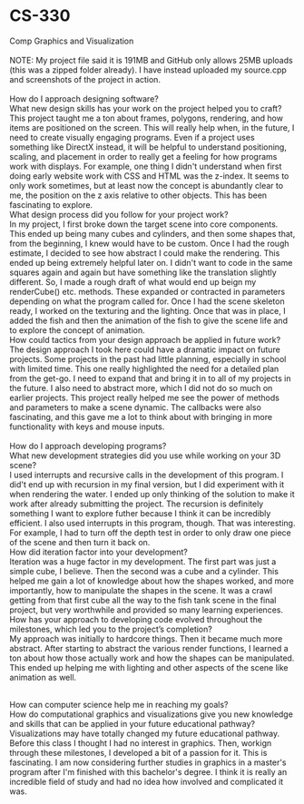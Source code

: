 # CS-330
Comp Graphics and Visualization
\
<br/>
NOTE: My project file said it is 191MB and GitHub only allows 25MB uploads (this was a zipped folder already). I have instead uploaded my source.cpp and screenshots of the project in action.<br/><br/>
How do I approach designing software? <br/>
    What new design skills has your work on the project helped you to craft? <br/>
    This project taught me a ton about frames, polygons, rendering, and how items are positioned on the screen. This will really help when, in the future, I need to create visually engaging programs. Even if a project uses something like DirectX instead, it will be helpful to understand positioning, scaling, and placement in order to really get a feeling for how programs work with displays. For example, one thing I didn't understand when first doing early website work with CSS and HTML was the z-index. It seems to only work sometimes, but at least now the concept is abundantly clear to me, the position on the z axis relative to other objects. This has been fascinating to explore. <br/>
    What design process did you follow for your project work? <br/>
    In my project, I first broke down the target scene into core components. This ended up being many cubes and cylinders, and then some shapes that, from the beginning, I knew would have to be custom. Once I had the rough estimate, I decided to see how abstract I could make the rendering. This ended up being extremely helpful later on. I didn't want to code in the same squares again and again but have something like the translation slightly different. So, I made a rough draft of what would end up beign my renderCube() etc. methods. These expanded or contracted in parameters depending on what the program called for. Once I had the scene skeleton ready, I worked on the texturing and the lighting. Once that was in place, I added the fish and then the animation of the fish to give the scene life and to explore the concept of animation. <br/> 
    How could tactics from your design approach be applied in future work? <br/>
    The design approach I took here could have a dramatic impact on future projects. Some projects in the past had little planning, especially in school with limited time. This one really highlighted the need for a detailed plan from the get-go. I need to expand that and bring it in to all of my projects in the future. I also need to abstract more, which I did not do so much on earlier projects. This project really helped me see the power of methods and parameters to make a scene dynamic. The callbacks were also fascinating, and this gave me a lot to think about with bringing in more functionality with keys and mouse inputs. <br/>
    <br/>
How do I approach developing programs? <br/>
    What new development strategies did you use while working on your 3D scene? <br/>
    I used interrupts and recursive calls in the development of this program. I did't end up with recursion in my final version, but I did experiment with it when rendering the water. I ended up only thinking of the solution to make it work after already submitting the project. The recursion is definitely something I want to explore futher because I think it can be incredibly efficient. I also used interrupts in this program, though. That was interesting. For example, I had to turn off the depth test in order to only draw one piece of the scene and then turn it back on. <br/>
    How did iteration factor into your development? <br/>
    Iteration was a huge factor in my development. The first part was just a simple cube, I believe. Then the second was a cube and a cylinder. This helped me gain a lot of knowledge about how the shapes worked, and more importantly, how to manipulate the shapes in the scene. It was a crawl getting from that first cube all the way to the fish tank scene in the final project, but very worthwhile and provided so many learning experiences. <br/>
    How has your approach to developing code evolved throughout the milestones, which led you to the project’s completion? <br/>
    My approach was initially to hardcore things. Then it became much more abstract. After starting to abstract the various render functions, I learned a ton about how those actually work and how the shapes can be manipulated. This ended up helping me with lighting and other aspects of the scene like animation as well. <br/>
    <br/>

How can computer science help me in reaching my goals? <br/>
    How do computational graphics and visualizations give you new knowledge and skills that can be applied in your future educational pathway? <br/>
    Visualizations may have totally changed my future educational pathway. Before this class I thought I had no interest in graphics. Then, workign through these milestones, I developed a bit of a passion for it. This is fascinating. I am now considering further studies in graphics in a master's program after I'm finished with this bachelor's degree. I think it is really an incredible field of study and had no idea how involved and complicated it was.

